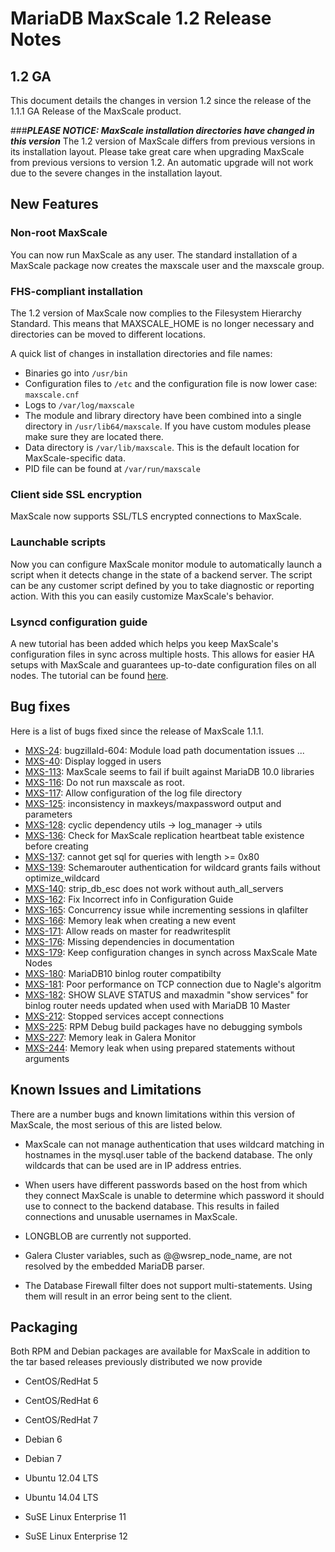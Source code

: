 # MariaDB MaxScale 1.2 Release Notes

## 1.2 GA

This document details the changes in version 1.2 since the release of the 1.1.1 GA Release of the MaxScale product.

###***PLEASE NOTICE: MaxScale installation directories have changed in this version***
The 1.2 version of MaxScale differs from previous versions in its installation layout. Please take great care when upgrading MaxScale from previous versions to version 1.2. An automatic upgrade will not work due to the severe changes in the installation layout.

## New Features

### Non-root MaxScale
You can now run MaxScale as any user. The standard installation of a MaxScale package now creates the maxscale user and the maxscale group.

### FHS-compliant installation
The 1.2 version of MaxScale now complies to the Filesystem Hierarchy Standard. This means that MAXSCALE_HOME is no longer necessary and directories can be moved to different locations.

A quick list of changes in installation directories and file names:

  * Binaries go into `/usr/bin`
  * Configuration files to `/etc` and the configuration file is now lower case: `maxscale.cnf`
  * Logs to `/var/log/maxscale`
  * The module and library directory have been combined into a single directory in `/usr/lib64/maxscale`. If you have custom modules please make sure they are located there.
  * Data directory is `/var/lib/maxscale`. This is the default location for MaxScale-specific data.
  * PID file can be found at `/var/run/maxscale`

### Client side SSL encryption
MaxScale now supports SSL/TLS encrypted connections to MaxScale.

### Launchable scripts
Now you can configure MaxScale monitor module to automatically launch a script when it detects change in the state of a backend server. The script can be any customer script defined by you to take diagnostic or reporting action. With this you can easily customize MaxScale's behavior.

### Lsyncd configuration guide
A new tutorial has been added which helps you keep MaxScale's configuration files in sync across multiple hosts. This allows for easier HA setups with MaxScale and guarantees up-to-date configuration files on all nodes. The tutorial can be found [here](../Reference/MaxScale-HA-with-lsyncd.md).

## Bug fixes

Here is a list of bugs fixed since the release of MaxScale 1.1.1.

 * [MXS-24](https://jira.mariadb.org/browse/MXS-24):  bugzillaId-604: Module load path documentation issues ...
 * [MXS-40](https://jira.mariadb.org/browse/MXS-40):  Display logged in users
 * [MXS-113](https://jira.mariadb.org/browse/MXS-113):  MaxScale seems to fail if built against MariaDB 10.0 libraries
 * [MXS-116](https://jira.mariadb.org/browse/MXS-116):  Do not run maxscale as root.
 * [MXS-117](https://jira.mariadb.org/browse/MXS-117):  Allow configuration of the log file directory
 * [MXS-125](https://jira.mariadb.org/browse/MXS-125):  inconsistency in maxkeys/maxpassword output and parameters
 * [MXS-128](https://jira.mariadb.org/browse/MXS-128):  cyclic dependency utils -> log_manager -> utils
 * [MXS-136](https://jira.mariadb.org/browse/MXS-136):  Check for MaxScale replication heartbeat table existence before creating
 * [MXS-137](https://jira.mariadb.org/browse/MXS-137):  cannot get sql for queries with length >= 0x80
 * [MXS-139](https://jira.mariadb.org/browse/MXS-139):  Schemarouter authentication for wildcard grants fails without optimize_wildcard
 * [MXS-140](https://jira.mariadb.org/browse/MXS-140):  strip_db_esc does not work without auth_all_servers
 * [MXS-162](https://jira.mariadb.org/browse/MXS-162):  Fix Incorrect info in Configuration Guide
 * [MXS-165](https://jira.mariadb.org/browse/MXS-165):  Concurrency issue while incrementing sessions in qlafilter
 * [MXS-166](https://jira.mariadb.org/browse/MXS-166):  Memory leak when creating a new event
 * [MXS-171](https://jira.mariadb.org/browse/MXS-171):  Allow reads on master for readwritesplit
 * [MXS-176](https://jira.mariadb.org/browse/MXS-176):  Missing dependencies in documentation
 * [MXS-179](https://jira.mariadb.org/browse/MXS-179):  Keep configuration  changes in synch across MaxScale Mate Nodes
 * [MXS-180](https://jira.mariadb.org/browse/MXS-180):  MariaDB10 binlog router compatibilty
 * [MXS-181](https://jira.mariadb.org/browse/MXS-181):  Poor performance on TCP connection due to Nagle's algoritm
 * [MXS-182](https://jira.mariadb.org/browse/MXS-182):  SHOW SLAVE STATUS and maxadmin "show services" for binlog router needs updated when used with MariaDB 10 Master
 * [MXS-212](https://jira.mariadb.org/browse/MXS-212):  Stopped services accept connections
 * [MXS-225](https://jira.mariadb.org/browse/MXS-225):  RPM Debug build packages have no debugging symbols
 * [MXS-227](https://jira.mariadb.org/browse/MXS-227):  Memory leak in Galera Monitor
 * [MXS-244](https://jira.mariadb.org/browse/MXS-244):  Memory leak when using prepared statements without arguments

## Known Issues and Limitations

There are a number bugs and known limitations within this version of MaxScale, the most serious of this are listed below.

* MaxScale can not manage authentication that uses wildcard matching in hostnames in the mysql.user table of the backend database. The only wildcards that can be used are in IP address entries.

* When users have different passwords based on the host from which they connect MaxScale is unable to determine which password it should use to connect to the backend database. This results in failed connections and unusable usernames in MaxScale.

* LONGBLOB are currently not supported.

* Galera Cluster variables, such as @@wsrep_node_name, are not resolved by the embedded MariaDB parser.

* The Database Firewall filter does not support multi-statements. Using them will result in an error being sent to the client.

## Packaging

Both RPM and Debian packages are available for MaxScale in addition to the tar based releases previously distributed we now provide

* CentOS/RedHat 5

* CentOS/RedHat 6

* CentOS/RedHat 7

* Debian 6

* Debian 7

* Ubuntu 12.04 LTS

* Ubuntu 14.04 LTS

* SuSE Linux Enterprise 11

* SuSE Linux Enterprise 12
